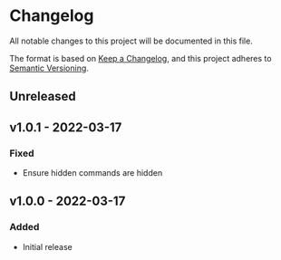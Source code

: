 # Changelog

All notable changes to this project will be documented in this file.

The format is based on [Keep a Changelog](https://keepachangelog.com), and this project adheres to [Semantic Versioning](https://semver.org).

## Unreleased

## v1.0.1 - 2022-03-17

### Fixed

- Ensure hidden commands are hidden

## v1.0.0 - 2022-03-17

### Added

- Initial release
